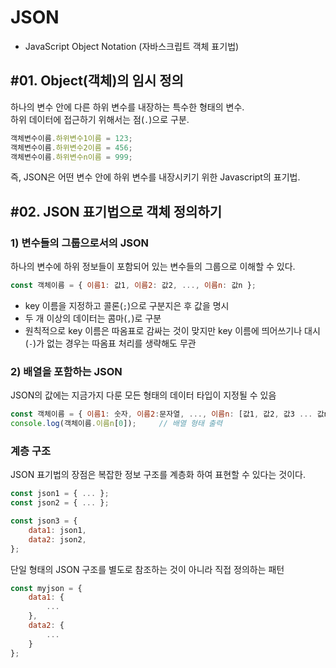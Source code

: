 # JSON
- JavaScript Object Notation (자바스크립트 객체 표기법)

## #01. Object(객체)의 임시 정의
하나의 변수 안에 다른 하위 변수를 내장하는 특수한 형태의 변수.  
하위 데이터에 접근하기 위해서는 점(`.`)으로 구분.
```js
객체변수이름.하위변수1이름 = 123;
객체변수이름.하위변수2이름 = 456;
객체변수이름.하위변수n이름 = 999;
```
즉, JSON은 어떤 변수 안에 하위 변수를 내장시키기 위한 Javascript의 표기법.

## #02. JSON 표기법으로 객체 정의하기
### 1) 변수들의 그룹으로서의 JSON
하나의 변수에 하위 정보들이 포함되어 있는 변수들의 그룹으로 이해할 수 있다.
```js
const 객체이름 = { 이름1: 값1, 이름2: 값2, ..., 이름n: 값n };
```
- key 이름을 지정하고 콜론(`;`)으로 구분지은 후 값을 명시
- 두 개 이상의 데이터는 콤마(`,`)로 구분
- 원칙적으로 key 이름은 따옴표로 감싸는 것이 맞지만 key 이름에 띄어쓰기나 대시(`-`)가 없는 경우는 따옴표 처리를 생략해도 무관


### 2) 배열을 포함하는 JSON
JSON의 값에는 지금가지 다룬 모든 형태의 데이터 타입이 지정될 수 있음
```js
const 객체이름 = { 이름1: 숫자, 이름2:문자열, ..., 이름n: [값1, 값2, 값3 ... 값n] };
console.log(객체이름.이름n[0]);     // 배열 형태 출력
```

### 계층 구조
JSON 표기법의 장점은 복잡한 정보 구조를 계층화 하여 표현할 수 있다는 것이다.
```js
const json1 = { ... };
const json2 = { ... };

const json3 = {
    data1: json1,
    data2: json2,
};
```
단일 형태의 JSON 구조를 별도로 참조하는 것이 아니라 직접 정의하는 패턴
```js
const myjson = {
    data1: {
        ...
    },
    data2: {
        ...
    }
};
```